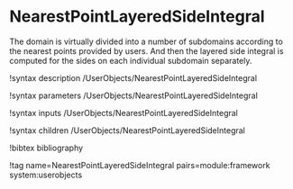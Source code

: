 # NearestPointLayeredSideIntegral

The domain is virtually divided into a number of subdomains according to the
nearest points provided by users. And then the layered side integral
is computed for the sides on each individual subdomain separately.

!syntax description /UserObjects/NearestPointLayeredSideIntegral

!syntax parameters /UserObjects/NearestPointLayeredSideIntegral

!syntax inputs /UserObjects/NearestPointLayeredSideIntegral

!syntax children /UserObjects/NearestPointLayeredSideIntegral

!bibtex bibliography

!tag name=NearestPointLayeredSideIntegral pairs=module:framework system:userobjects
